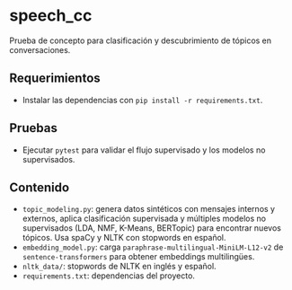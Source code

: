 # speech_cc

Prueba de concepto para clasificación y descubrimiento de tópicos en conversaciones.

## Requerimientos
- Instalar las dependencias con `pip install -r requirements.txt`.

## Pruebas
- Ejecutar `pytest` para validar el flujo supervisado y los modelos no supervisados.

## Contenido
- `topic_modeling.py`: genera datos sintéticos con mensajes internos y externos, aplica clasificación supervisada y múltiples modelos no supervisados (LDA, NMF, K-Means, BERTopic) para encontrar nuevos tópicos. Usa spaCy y NLTK con stopwords en español.
- `embedding_model.py`: carga `paraphrase-multilingual-MiniLM-L12-v2` de `sentence-transformers` para obtener embeddings multilingües.
- `nltk_data/`: stopwords de NLTK en inglés y español.
- `requirements.txt`: dependencias del proyecto.
